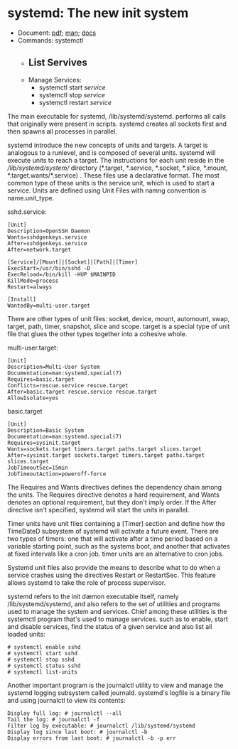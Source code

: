 # systemd: The new init system
-  Document: [pdf](http://0pointer.de/public/systemd-ebook-psankar.pdf); [man](https://fedoraproject.org/wiki/Systemd); [docs](http://0pointer.de/blog/projects/systemd-docs.html)
- Commands: systemctl
   - List Servives
       - 
   - Manage Services:
       - systemctl start _service_
       - systemctl stop _service_
       - systemctl restart _service_


The main executable for systemd, /lib/systemd/systemd. performs all calls that originally were present in scripts. systemd creates all sockets first and then spawns all processes in parallel.

systemd introduce the new concepts of units and targets. A target is analogous to a runlevel, and is composed of several units. systemd will execute units to reach a target. The instructions for each unit reside in the */lib/systemd/system/* directory (\*.target, \*.service, \*.socket, \*.slice, \*.mount, \*.target.wants/\*.service) . These files use a declarative format. The most common type of these units is the service unit, which is used to start a service. Units are defined using Unit Files with namng convention is name.unit_type.

sshd.service:
```
[Unit]
Description=OpenSSH Daemon
Wants=sshdgenkeys.service
After=sshdgenkeys.service
After=network.target

[Service]/[Mount]|[Socket]|[Path]|[Timer]
ExecStart=/usr/bin/sshd -D
ExecReload=/bin/kill -HUP $MAINPID
KillMode=process
Restart=always

[Install]
WantedBy=multi-user.target
```

There are other types of unit files: socket, device, mount, automount, swap, target, path, timer, snapshot, slice and scope.  target is a special type of unit file that glues the other types together into a cohesive whole. 

multi-user.target:
```
[Unit]
Description=Multi-User System
Documentation=man:systemd.special(7)
Requires=basic.target
Conflicts=rescue.service rescue.target
After=basic.target rescue.service rescue.target
AllowIsolate=yes
```

basic.target
```
[Unit]
Description=Basic System
Documentation=man:systemd.special(7)
Requires=sysinit.target
Wants=sockets.target timers.target paths.target slices.target
After=sysinit.target sockets.target timers.target paths.target slices.target
JobTimeoutSec=15min
JobTimeoutAction=poweroff-force
```

The Requires and Wants directives defines the dependency chain among the units. The Requires directive denotes a hard requirement, and Wants denotes an optional requirement, but they don't imply order. If the After directive isn't specified, systemd will start the units in parallel.

Timer units have unit files containing a [Timer] section and define how the TimeDateD subsystem of systemd will activate a future event. There are two types of timers: one that will activate after a time period based on a variable starting point, such as the systems boot, and another that activates at fixed intervals like a cron job. timer units are an alternative to cron jobs.

Systemd unit files also provide the means to describe what to do when a service crashes using the directives Restart or RestartSec. This feature allows systemd to take the role of process supervisor.

systemd refers to the init dæmon executable itself, namely /lib/systemd/systemd, and also refers to the set of utilities and programs used to manage the system and services. Chief among these utilities is the systemctl program that's used to manage services. such as to enable, start and disable services, find the status of a given service and also list all loaded units:
```
# systemctl enable sshd
# systemctl start sshd
# systemctl stop sshd
# systemctl status sshd
# systemctl list-units
```

Another important program is the journalctl utility to view and manage the systemd logging subsystem called journald. systemd's logfile is a binary file and using journalctl to view its contents:
```
Display full log: # journalctl --all
Tail the log: # journalctl -f
Filter log by executable: # journalctl /lib/systemd/systemd
Display log since last boot: # journalctl -b
Display errors from last boot: # journalctl -b -p err
```
